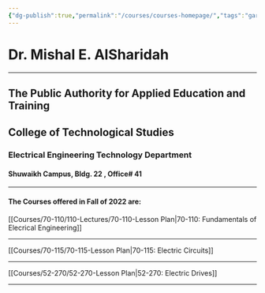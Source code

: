```yaml
---
{"dg-publish":true,"permalink":"/courses/courses-homepage/","tags":"gardenEntry","dgHomeLink":true,"dgPassFrontmatter":false,"dgShowBacklinks":true,"dgShowLocalGraph":true,"dgShowInlineTitle":false}
---
```



# Dr. Mishal E. AlSharidah
---
## The Public Authority for Applied Education and Training
## College of Technological Studies
### Electrical Engineering Technology Department
#### Shuwaikh Campus, Bldg. 22 , Office# 41 
---



#### The Courses offered in Fall of 2022 are:


[[Courses/70-110/110-Lectures/70-110-Lesson Plan|70-110: Fundamentals of Elecrical Engineering]]

---
  
[[Courses/70-115/70-115-Lesson Plan|70-115: Electric Circuits]]

---
 
[[Courses/52-270/52-270-Lesson Plan|52-270: Electric Drives]]

---
